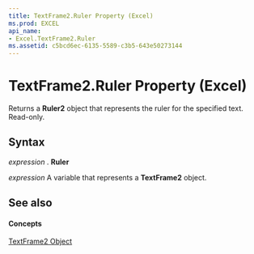 ```yaml
---
title: TextFrame2.Ruler Property (Excel)
ms.prod: EXCEL
api_name:
- Excel.TextFrame2.Ruler
ms.assetid: c5bcd6ec-6135-5589-c3b5-643e50273144
---
```



# TextFrame2.Ruler Property (Excel)

Returns a  **Ruler2** object that represents the ruler for the specified text. Read-only.


## Syntax

 _expression_ . **Ruler**

 _expression_ A variable that represents a **TextFrame2** object.


## See also


#### Concepts


[TextFrame2 Object](textframe2-object-excel.md)

